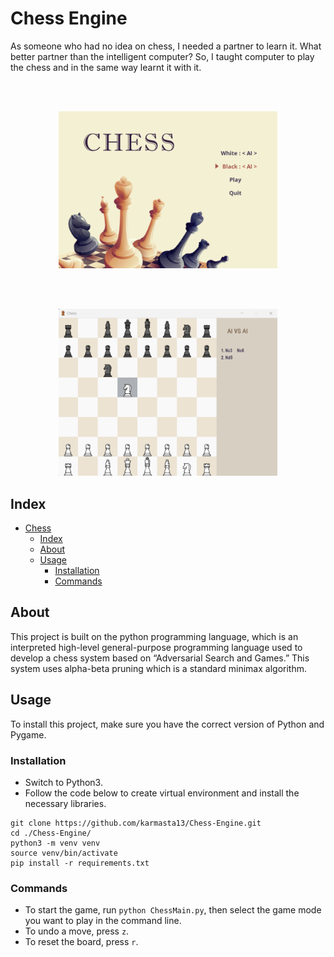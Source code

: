 # Chess Engine

As someone who had no idea on chess, I needed a partner to learn it. What better partner than the intelligent computer? So, I taught computer to play the chess and in the same way learnt it with it. 
</br>


</br></br>

<p align="center">
    <img src="./images/firstScreen.png" width="350"/>
</p>

<br/><br/>

<p align="center">
	<img src="./images/secondScreen.png" width="350"/>
</p>




## Index
- [Chess](#chess)
  - [Index](#index)
  - [About](#about)
  - [Usage](#usage)
    - [Installation](#installation)
    - [Commands](#commands)

<a name="about"></a>
## About
This project is built on the python programming language, which is an interpreted high-level general-purpose programming language used to develop a chess system based on “Adversarial Search and Games.” This system uses alpha-beta pruning which is a standard minimax algorithm. 

<a name="usage"></a>
## Usage
To install this project, make sure you have the correct version of Python and Pygame. 

<a name="installation"></a>
### Installation
- Switch to Python3.
- Follow the code below to create virtual environment and install the necessary libraries.
```
git clone https://github.com/karmasta13/Chess-Engine.git
cd ./Chess-Engine/
python3 -m venv venv
source venv/bin/activate
pip install -r requirements.txt
```

<a name="commands"></a>
### Commands
- To start the game, run `python ChessMain.py`, then select the game mode you want to play in the command line.
- To undo a move, press `z`.
- To reset the board, press `r`.
